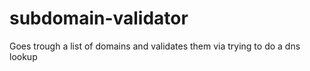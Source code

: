 # subdomain-validator
Goes trough a list of domains and validates them via trying to do a dns lookup
